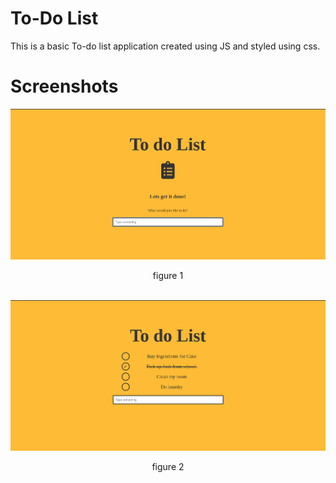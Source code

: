 # To-Do List

This is a basic To-do list application created using JS and styled using css.


# Screenshots

<img src ="https://github.com/adarshajit/to-do-list/blob/master/Output/1.png">
<p align="center">figure 1</p>
<br>
<img src ="https://github.com/adarshajit/to-do-list/blob/master/Output/2.png">
<p align="center">figure 2</p>

